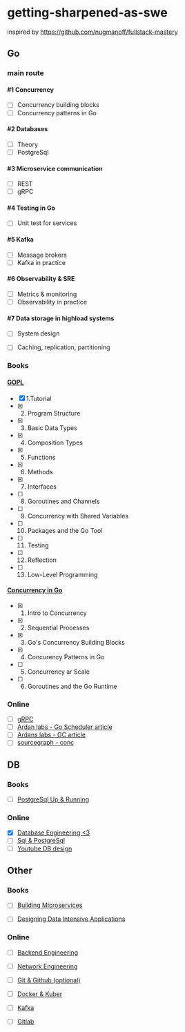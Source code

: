 # getting-sharpened-as-swe
inspired by https://github.com/nugmanoff/fullstack-mastery

## Go

### main route

#### #1 Concurrency
- [ ] Concurrency building blocks
- [ ] Concurrency patterns in Go

#### #2 Databases
- [ ] Theory
- [ ] PostgreSql

#### #3 Microservice communication
- [ ] REST
- [ ] gRPC

#### #4 Testing in Go
- [ ] Unit test for services

#### #5 Kafka
- [ ] Message brokers
- [ ] Kafka in practice

#### #6 Observability & SRE
- [ ] Metrics & monitoring
- [ ] Observability in practice

#### #7 Data storage in highload systems
- [ ] System design
- [ ] Caching, replication, partitioning


### Books
#### [GOPL](https://www.amazon.com/Programming-Language-Addison-Wesley-Professional-Computing/dp/0134190440)
- [x] 1.Tutorial
- [x] 2. Program Structure
- [x] 3. Basic Data Types
- [x] 4. Composition Types
- [x] 5. Functions
- [x] 6. Methods
- [x] 7. Interfaces
- [ ] 8. Goroutines and Channels
- [ ] 9. Concurrency with Shared Variables
- [ ] 10. Packages and the Go Tool
- [ ] 11. Testing
- [ ] 12. Reflection
- [ ] 13. Low-Level Programming
#### [Concurrency in Go](https://www.amazon.com/Concurrency-Go-Tools-Techniques-Developers/dp/1491941197)
- [x] 1. Intro to Concurrency
- [x] 2. Sequential Processes
- [x] 3. Go's Concurrency Building Blocks
- [x] 4. Concurency Patterns in Go
- [ ] 5. Concurrency ar Scale
- [ ] 6. Goroutines and the Go Runtime

### Online
- [ ] [gRPC](https://www.udemy.com/course/grpc-golang/)
- [ ] [Ardan labs - Go Scheduler article](https://www.ardanlabs.com/blog/2018/08/scheduling-in-go-part1.html)
- [ ] [Ardans labs - GC article](https://www.ardanlabs.com/blog/2018/12/garbage-collection-in-go-part1-semantics.html)
- [ ] [sourcegraph - conc](https://about.sourcegraph.com/blog/building-conc-better-structured-concurrency-for-go)

## DB
### Books
- [ ] [PostgreSql Up & Running](https://www.amazon.com/PostgreSQL-Running-Practical-Advanced-Database/dp/1491963417)

### Online
- [x] [Database Engineering <3](https://www.udemy.com/course/database-engines-crash-course/)
- [ ] [Sql & PostgreSql](https://www.udemy.com/course/sql-and-postgresql/)
- [ ] [Youtube DB design](https://www.youtube.com/watch?v=ztHopE5Wnpc&t=1s&ab_channel=freeCodeCamp.org)

## Other
### Books
- [ ] [Building Microservices](https://samnewman.io/books/building_microservices_2nd_edition/)
- [ ] [Designing Data Intensive Applications](https://dataintensive.net/)


### Online
- [ ] [Backend Engineering](https://www.udemy.com/course/fundamentals-of-backend-communications-and-protocols/)
- [ ] [Network Engineering](https://www.udemy.com/course/fundamentals-of-networking-for-effective-backend-design/)
- [ ] [Git & Github (optional)](https://www.udemy.com/course/git-and-github-bootcamp/)
- [ ] [Docker & Kuber](https://www.udemy.com/course/docker-and-kubernetes-the-complete-guide/)
- [ ] [Kafka](https://www.udemy.com/course/apache-kafka/)
- [ ] [Gitlab](https://www.udemy.com/course/gitlab-ci-pipelines-ci-cd-and-devops-for-beginners/)

















